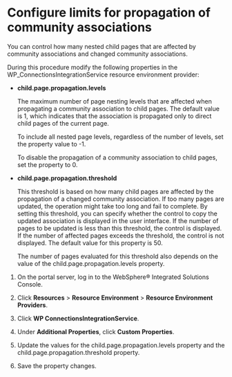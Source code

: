 # Configure limits for propagation of community associations

You can control how many nested child pages that are affected by community associations and changed community associations.

During this procedure modify the following properties in the WP\_ConnectionsIntegrationService resource environment provider:

-   **child.page.propagation.levels**

    The maximum number of page nesting levels that are affected when propagating a community association to child pages. The default value is 1, which indicates that the association is propagated only to direct child pages of the current page.

    To include all nested page levels, regardless of the number of levels, set the property value to -1.

    To disable the propagation of a community association to child pages, set the property to 0.

-   **child.page.propagation.threshold**

    This threshold is based on how many child pages are affected by the propagation of a changed community association. If too many pages are updated, the operation might take too long and fail to complete. By setting this threshold, you can specify whether the control to copy the updated association is displayed in the user interface. If the number of pages to be updated is less than this threshold, the control is displayed. If the number of affected pages exceeds the threshold, the control is not displayed. The default value for this property is 50.

    The number of pages evaluated for this threshold also depends on the value of the child.page.propagation.levels property.


1.  On the portal server, log in to the WebSphere® Integrated Solutions Console.

2.  Click **Resources** \> **Resource Environment** \> **Resource Environment Providers**.

3.  Click **WP ConnectionsIntegrationService**.

4.  Under **Additional Properties**, click **Custom Properties**.

5.  Update the values for the child.page.propagation.levels property and the child.page.propagation.threshold property.

6.  Save the property changes.


